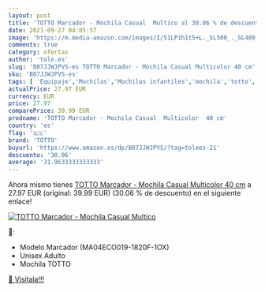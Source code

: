 ```yaml
---
layout: post
title: 'TOTTO Marcador - Mochila Casual  Multico al 30.06 % de descuento'
date: 2021-09-27 04:05:57
image: 'https://m.media-amazon.com/images/I/51LP1h1t5+L._SL500_._SL400_.jpg'
comments: true
category: ofertas
author: 'tole.es'
slug: 'B07JJWJPVS-es TOTTO Marcador - Mochila Casual Multicolor 40 cm'
sku: 'B07JJWJPVS-es'
tags: [ 'Equipaje','Mochilas','Mochilas infantiles','mochila','totto', ]
actualPrice: 27.97 EUR
currency: EUR
price: 27.97
comparePrice: 39.99 EUR
prodname: 'TOTTO Marcador - Mochila Casual  Multicolor  40 cm'
country: 'es'
flag: '🇪🇸'
brand: 'TOTTO'
buyurl: 'https://www.amazon.es/dp/B07JJWJPVS/?tag=tolees-21'
descuento: '30.06'
average: '31.9633333333333'
---
```


Ahora mismo tienes [TOTTO Marcador - Mochila Casual  Multicolor  40 cm](https://www.amazon.es/dp/B07JJWJPVS/?tag=tolees-21) a 27.97 EUR (original: 39.99 EUR) (30.06 %  de descuento) en el siguiente enlace!

[![TOTTO Marcador - Mochila Casual  Multico](https://m.media-amazon.com/images/I/51LP1h1t5+L._SL500_._SL400_.jpg)](https://www.amazon.es/dp/B07JJWJPVS/?tag=tolees-21)

🔎:

- Modelo Marcador (MA04ECO019-1820F-1OX)
- Unisex Adulto
- Mochila TOTTO

[🛒 Visítala!!!](https://www.amazon.es/dp/B07JJWJPVS/?tag=tolees-21)
